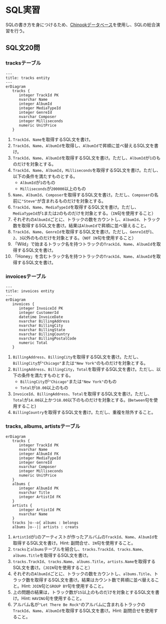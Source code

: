 # SQL実習

SQLの書き方を身につけるため、[Chinookデータベース](chinook.md)を使用し、SQLの総合演習を行う。

## SQL文20問

### tracksテーブル

```{mermaid}
---
title: tracks entity
---
erDiagram 
   tracks {
      integer TrackId PK
      nvarchar Name
      integer AlbumId
      integer MediaTypeId
      integer GenreId
      nvarchar Composer
      integer Milliseconds
      numeric UnitPrice
   }
```

1. `TrackId`、`Name`を取得するSQL文を書け。
2. `TrackId`、`Name`、`AlbumId`を取得し、`AlbumId`で昇順に並べ替えるSQL文を書け。
3. `TrackId`、`Name`、`AlbumId`を取得するSQL文を書け。ただし、`AlbumId`が`1`のものだけを対象とする。
4. `TrackId`、`Name`、`AlbumId`，`Milliseconds`を取得するSQL文を書け。ただし、以下の条件を満たすものとする。
   - `AlbumId`が`1`のもの
   - `Milliseconds`が`200000`以上のもの
5. `Name`、`AlbumId`、`Composer`を取得するSQL文を書け。ただし、`Composer`の名前に`"Steve"`が含まれるものだけを対象とする。
6. `TrackId`、`Name`、`MediaTypeId`を取得するSQL文を書け。ただし、`MediaTypeId`が`1`または`2`のものだけを対象とする。（`IN`句を使用すること）
7. それぞれの`AlbumId`ごとに、トラックの数をカウントし、`AlbumId`、トラック数を取得するSQL文を書け。結果は`AlbumId`で昇順に並べ替えること。
8. `TrackId`、`Name`、`GenreId`を取得するSQL文を書け。ただし、`GenreId`が`1`、`2`、`3`以外のものだけを対象とする。（`NOT IN`句を使用すること）
9.  「Wild」で始まるトラック名を持つトラックの`TrackId`、`Name`、`AlbumId`を取得するSQL文を書け。
10. 「Honey」を含むトラック名を持つトラックの`TrackId`、`Name`、`AlbumId`を取得するSQL文を書け。

<!-- ```sql
-- 1. 解答例: TrackId、Nameを取得するSQL文
SELECT TrackId, Name 
FROM tracks;

-- 2. 解答例: TrackId、Name、AlbumIdを取得し、AlbumIdで昇順に並べ替えるSQL文
SELECT TrackId, Name, AlbumId 
FROM tracks 
ORDER BY AlbumId ASC;

-- 3. 解答例: TrackId、Name、AlbumIdを取得するSQL文。ただし、AlbumIdが1のものだけを対象とする。
SELECT TrackId, Name, AlbumId 
FROM tracks 
WHERE AlbumId = 1;

-- 4. 解答例: TrackId、Name、AlbumId，Millisecondsを取得するSQL文。ただし、以下の条件を満たすものとする。
-- - AlbumIdが1のもの
-- - Millisecondsが200000以上のもの
SELECT TrackId, Name, AlbumId, Milliseconds
FROM tracks
WHERE AlbumId = 1 AND Milliseconds >= 200000;

-- 5. 解答例: Name、AlbumId、Composerを取得するSQL文。ただし、Composerの名前に"Steve"が含まれるものだけを対象とする。
SELECT Name, AlbumId, Composer 
FROM tracks
WHERE Composer LIKE '%Steve%';

-- 6. 解答例: TrackId、Name、MediaTypeIdを取得するSQL文。ただし、MediaTypeIdが1または2のものだけを対象とする。
SELECT TrackId, Name, MediaTypeId 
FROM tracks
WHERE MediaTypeId IN (1, 2);

-- 7. 解答例: それぞれのAlbumIdごとに、トラックの数をカウントし、AlbumId、トラック数を取得するSQL文。結果はAlbumIdで昇順に並べ替えること。
SELECT AlbumId, COUNT(TrackId) AS TrackCount
FROM tracks
GROUP BY AlbumId
ORDER BY AlbumId ASC;

-- 8. 解答例: TrackId、Name、GenreIdを取得するSQL文。ただし、GenreIdが1、2、3以外のものだけを対象とする。
SELECT TrackId, Name, GenreId 
FROM tracks
WHERE GenreId NOT IN (1, 2, 3);

-- 9. 解答例: 「Wild」で始まるトラック名を持つトラックのTrackId、Name、AlbumIdを取得するSQL文。
SELECT TrackId, Name, AlbumId 
FROM tracks
WHERE Name LIKE 'Wild%';

-- 10. 解答例: 「Honey」を含むトラック名を持つトラックのTrackId、Name、AlbumIdを取得するSQL文。
SELECT TrackId, Name, AlbumId 
FROM tracks
WHERE Name LIKE '%Honey%';
``` -->



### invoicesテーブル

```{mermaid}
---
title: invoices entity
---
erDiagram
   invoices {
      integer InvoiceId PK
      integer CustomerId
      datetime InvoiceDate
      nvarchar BillingAddress
      nvarchar BillingCity
      nvarchar BillingState
      nvarchar BillingCountry
      nvarchar BillingPostalCode
      numeric Total
   }
```

1. `BillingAddress`、`BillingCity`を取得するSQL文を書け。ただし、`BillingCity`が`"Chicago"`または`"New York"`のものだけを対象とする。
2. `BillingAddress`、`BillingCity`，`Total`を取得するSQL文を書け。ただし、以下の条件を満たすものとする。
   - `BillingCity`が`"Chicago"`または`"New York"`のもの
   - `Total`が`10.00`以上のもの
3. `InvoiceId`、`BillingAddress`、`Total`を取得するSQL文を書け。ただし、`Total`が`14.00`以上かつ`18.00`以下のものだけを対象とする。(`Between`句を使用すること)
4. `BillingCountry`を取得するSQL文を書け。ただし、重複を除外すること。


<!-- ```sql
-- 1. 解答例: BillingAddress、BillingCityを取得するSQL文。ただし、BillingCityが"Chicago"または"New York"のものだけを対象とする。
SELECT BillingAddress, BillingCity 
FROM invoices
WHERE BillingCity IN ('Chicago', 'New York');

-- 2. 解答例: BillingAddress、BillingCityを取得するSQL文。ただし、以下の条件を満たすものとする。
-- - BillingCityが"Chicago"または"New York"のもの
-- - Totalが10.00以上のもの
SELECT BillingAddress, BillingCity 
FROM invoices
WHERE BillingCity IN ('Chicago', 'New York') AND Total >= 10.00;

-- 3. 解答例: InvoiceId、BillingAddress、Totalを取得するSQL文。ただし、Totalが14.00以上かつ18.00以下のものだけを対象とする。
SELECT InvoiceId, BillingAddress, Total 
FROM invoices
WHERE Total BETWEEN 14.00 AND 18.00;

-- 4. 解答例: BillingCountryを取得するSQL文。ただし、重複を除外すること。
SELECT DISTINCT BillingCountry 
FROM invoices;
``` -->

### tracks, albums, artistsテーブル

```{mermaid}
erDiagram
   tracks {
      integer TrackId PK
      nvarchar Name
      integer AlbumId FK
      integer MediaTypeId
      integer GenreId
      nvarchar Composer
      integer Milliseconds
      numeric UnitPrice
   }
   albums {
      integer AlbumId PK
      nvarchar Title
      integer ArtistId FK
   }
   artists {
      integer ArtistId PK
      nvarchar Name
   }
   tracks }o--o{ albums : belongs
   albums }o--|| artists : creats
```

1. `ArtistId`が`1`のアーティストが作ったアルバムの`TrackId`、`Name`、`AlbumId`を取得するSQL文を書け。Hint: 副問合せ、`IN`句を使用すること。
2. `tracks`と`albums`テーブルを結合し、`tracks.TrackId`、`tracks.Name`、`albums.Title`を取得するSQL文を書け。
3. `tracks.TrackId`、`tracks.Name`、`albums.Title`，`artists.Name`を取得するSQL文を書け。（`JOIN`句を使用すること）
4. それぞれの`AlbumId`ごとに、トラックの数をカウントし、`albums.Title`、トラック数を取得するSQL文を書け。結果はカウント数で昇順に並べ替えること。Hint: `JOIN`句と`GROUP BY`句を使用すること。
5. 上の問題の結果は，トラック数が`15`以上のものだけを対象とするSQL文を書け。Hint: `HAVING`句を使用すること。
6. アルバム名が`"Let There Be Rock"`のアルバムに含まれるトラックの`TrackId`、`Name`、`AlbumId`を取得するSQL文を書け。Hint: 副問合せを使用すること。

<!-- ```sql
-- 1. 解答例: ArtistIdが1のアーティストが作ったアルバムのTrackId、Name、AlbumIdを取得するSQL文。
SELECT TrackId, Name, AlbumId 
FROM tracks
WHERE AlbumId IN (
   SELECT AlbumId 
   FROM albums 
   WHERE ArtistId = 1
   );

-- 2. 解答例: tracksとalbumsテーブルを結合し、tracks.TrackId、tracks.Name、albums.Titleを取得するSQL文。
SELECT tracks.TrackId, tracks.Name, albums.Title 
FROM tracks
JOIN albums ON tracks.AlbumId = albums.AlbumId;

-- 3. 解答例: tracks.TrackId、tracks.Name、albums.Title，artists.Nameを取得するSQL文。（JOIN句を使用すること）
SELECT tracks.TrackId, tracks.Name, albums.Title, artists.Name
FROM tracks
JOIN albums ON tracks.AlbumId = albums.AlbumId
JOIN artists ON albums.ArtistId = artists.ArtistId;

-- 4. 解答例: それぞれのAlbumIdごとに、トラックの数をカウントし、albums.Title、トラック数を取得するSQL文。結果はalbums.Titleで昇順に並べ替えること。
SELECT albums.Title, COUNT(tracks.TrackId) AS TrackCount
FROM tracks
JOIN albums ON tracks.AlbumId = albums.AlbumId
GROUP BY albums.Title
ORDER BY TrackCount ASC;

-- 5. 解答例: 上の問題の結果は，トラック数が15以上のものだけを対象とするSQL文。
SELECT albums.Title, COUNT(tracks.TrackId) AS TrackCount
FROM tracks
JOIN albums ON tracks.AlbumId = albums.AlbumId
GROUP BY albums.Title
HAVING COUNT(tracks.TrackId) >= 15
ORDER BY albums.Title ASC;

-- 6. 解答例: アルバム名が"Let There Be Rock"のアルバムに含まれるトラックのTrackId、Name、AlbumIdを取得するSQL文。
SELECT TrackId, Name, AlbumId 
FROM tracks
WHERE AlbumId IN (
   SELECT AlbumId 
   FROM albums 
   WHERE Title = 'Let There Be Rock'
   );
``` -->